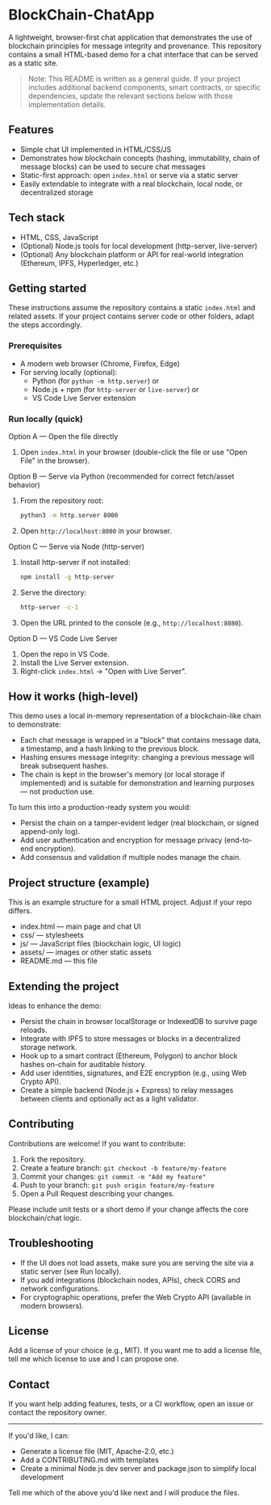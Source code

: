 # BlockChain-ChatApp

A lightweight, browser-first chat application that demonstrates the use of blockchain principles for message integrity and provenance. This repository contains a small HTML-based demo for a chat interface that can be served as a static site.

> Note: This README is written as a general guide. If your project includes additional backend components, smart contracts, or specific dependencies, update the relevant sections below with those implementation details.

## Features

- Simple chat UI implemented in HTML/CSS/JS
- Demonstrates how blockchain concepts (hashing, immutability, chain of message blocks) can be used to secure chat messages
- Static-first approach: open `index.html` or serve via a static server
- Easily extendable to integrate with a real blockchain, local node, or decentralized storage

## Tech stack

- HTML, CSS, JavaScript
- (Optional) Node.js tools for local development (http-server, live-server)
- (Optional) Any blockchain platform or API for real-world integration (Ethereum, IPFS, Hyperledger, etc.)

## Getting started

These instructions assume the repository contains a static `index.html` and related assets. If your project contains server code or other folders, adapt the steps accordingly.

### Prerequisites

- A modern web browser (Chrome, Firefox, Edge)
- For serving locally (optional):
  - Python (for `python -m http.server`) or
  - Node.js + npm (for `http-server` or `live-server`) or
  - VS Code Live Server extension

### Run locally (quick)

Option A — Open the file directly
1. Open `index.html` in your browser (double-click the file or use "Open File" in the browser).

Option B — Serve via Python (recommended for correct fetch/asset behavior)
1. From the repository root:
   ```bash
   python3 -m http.server 8000
   ```
2. Open `http://localhost:8000` in your browser.

Option C — Serve via Node (http-server)
1. Install http-server if not installed:
   ```bash
   npm install -g http-server
   ```
2. Serve the directory:
   ```bash
   http-server -c-1
   ```
3. Open the URL printed to the console (e.g., `http://localhost:8080`).

Option D — VS Code Live Server
1. Open the repo in VS Code.
2. Install the Live Server extension.
3. Right-click `index.html` → "Open with Live Server".

## How it works (high-level)

This demo uses a local in-memory representation of a blockchain-like chain to demonstrate:
- Each chat message is wrapped in a "block" that contains message data, a timestamp, and a hash linking to the previous block.
- Hashing ensures message integrity: changing a previous message will break subsequent hashes.
- The chain is kept in the browser's memory (or local storage if implemented) and is suitable for demonstration and learning purposes — not production use.

To turn this into a production-ready system you would:
- Persist the chain on a tamper-evident ledger (real blockchain, or signed append-only log).
- Add user authentication and encryption for message privacy (end-to-end encryption).
- Add consensus and validation if multiple nodes manage the chain.

## Project structure (example)

This is an example structure for a small HTML project. Adjust if your repo differs.

- index.html — main page and chat UI
- css/ — stylesheets
- js/ — JavaScript files (blockchain logic, UI logic)
- assets/ — images or other static assets
- README.md — this file

## Extending the project

Ideas to enhance the demo:
- Persist the chain in browser localStorage or IndexedDB to survive page reloads.
- Integrate with IPFS to store messages or blocks in a decentralized storage network.
- Hook up to a smart contract (Ethereum, Polygon) to anchor block hashes on-chain for auditable history.
- Add user identities, signatures, and E2E encryption (e.g., using Web Crypto API).
- Create a simple backend (Node.js + Express) to relay messages between clients and optionally act as a light validator.

## Contributing

Contributions are welcome! If you want to contribute:
1. Fork the repository.
2. Create a feature branch: `git checkout -b feature/my-feature`
3. Commit your changes: `git commit -m "Add my feature"`
4. Push to your branch: `git push origin feature/my-feature`
5. Open a Pull Request describing your changes.

Please include unit tests or a short demo if your change affects the core blockchain/chat logic.

## Troubleshooting

- If the UI does not load assets, make sure you are serving the site via a static server (see Run locally).
- If you add integrations (blockchain nodes, APIs), check CORS and network configurations.
- For cryptographic operations, prefer the Web Crypto API (available in modern browsers).

## License

Add a license of your choice (e.g., MIT). If you want me to add a license file, tell me which license to use and I can propose one.

## Contact

If you want help adding features, tests, or a CI workflow, open an issue or contact the repository owner.

---

If you'd like, I can:
- Generate a license file (MIT, Apache-2.0, etc.)
- Add a CONTRIBUTING.md with templates
- Create a minimal Node.js dev server and package.json to simplify local development

Tell me which of the above you'd like next and I will produce the files.
